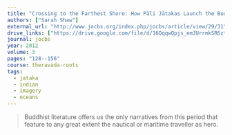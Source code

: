 ```yaml
---
title: "Crossing to the Farthest Shore: How Pāli Jātakas Launch the Buddhist Image of the Boat onto the Open Seas"
authors: ["Sarah Shaw"]
external_url: "http://www.jocbs.org/index.php/jocbs/article/view/29/31"
drive_links: ["https://drive.google.com/file/d/16QqqwQpjs_emJUrrmkSR6ztQiFosoyhT/view?usp=drivesdk"]
journal: jocbs
year: 2012
volume: 3
pages: "128--156"
course: theravada-roots
tags:
  - jataka
  - indian
  - imagery
  - oceans
---
```


> Buddhist literature offers us the only narratives from this period that feature to any great extent the nautical or maritime traveller as hero.
